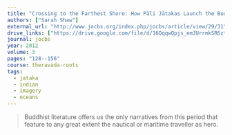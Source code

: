 ```yaml
---
title: "Crossing to the Farthest Shore: How Pāli Jātakas Launch the Buddhist Image of the Boat onto the Open Seas"
authors: ["Sarah Shaw"]
external_url: "http://www.jocbs.org/index.php/jocbs/article/view/29/31"
drive_links: ["https://drive.google.com/file/d/16QqqwQpjs_emJUrrmkSR6ztQiFosoyhT/view?usp=drivesdk"]
journal: jocbs
year: 2012
volume: 3
pages: "128--156"
course: theravada-roots
tags:
  - jataka
  - indian
  - imagery
  - oceans
---
```


> Buddhist literature offers us the only narratives from this period that feature to any great extent the nautical or maritime traveller as hero.
